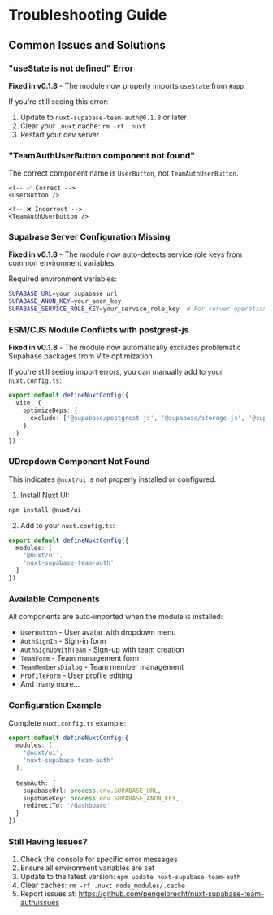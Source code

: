 # Troubleshooting Guide

## Common Issues and Solutions

### "useState is not defined" Error
**Fixed in v0.1.8** - The module now properly imports `useState` from `#app`.

If you're still seeing this error:
1. Update to `nuxt-supabase-team-auth@0.1.8` or later
2. Clear your `.nuxt` cache: `rm -rf .nuxt`
3. Restart your dev server

### "TeamAuthUserButton component not found"
The correct component name is `UserButton`, not `TeamAuthUserButton`.

```vue
<!-- ✅ Correct -->
<UserButton />

<!-- ❌ Incorrect -->
<TeamAuthUserButton />
```

### Supabase Server Configuration Missing
**Fixed in v0.1.8** - The module now auto-detects service role keys from common environment variables.

Required environment variables:
```bash
SUPABASE_URL=your_supabase_url
SUPABASE_ANON_KEY=your_anon_key
SUPABASE_SERVICE_ROLE_KEY=your_service_role_key  # For server operations
```

### ESM/CJS Module Conflicts with postgrest-js
**Fixed in v0.1.8** - The module now automatically excludes problematic Supabase packages from Vite optimization.

If you're still seeing import errors, you can manually add to your `nuxt.config.ts`:
```ts
export default defineNuxtConfig({
  vite: {
    optimizeDeps: {
      exclude: ['@supabase/postgrest-js', '@supabase/storage-js', '@supabase/realtime-js']
    }
  }
})
```

### UDropdown Component Not Found
This indicates `@nuxt/ui` is not properly installed or configured.

1. Install Nuxt UI:
```bash
npm install @nuxt/ui
```

2. Add to your `nuxt.config.ts`:
```ts
export default defineNuxtConfig({
  modules: [
    '@nuxt/ui',
    'nuxt-supabase-team-auth'
  ]
})
```

### Available Components
All components are auto-imported when the module is installed:

- `UserButton` - User avatar with dropdown menu
- `AuthSignIn` - Sign-in form
- `AuthSignUpWithTeam` - Sign-up with team creation
- `TeamForm` - Team management form  
- `TeamMembersDialog` - Team member management
- `ProfileForm` - User profile editing
- And many more...

### Configuration Example

Complete `nuxt.config.ts` example:
```ts
export default defineNuxtConfig({
  modules: [
    '@nuxt/ui',
    'nuxt-supabase-team-auth'
  ],
  
  teamAuth: {
    supabaseUrl: process.env.SUPABASE_URL,
    supabaseKey: process.env.SUPABASE_ANON_KEY,
    redirectTo: '/dashboard'
  }
})
```

### Still Having Issues?
1. Check the console for specific error messages
2. Ensure all environment variables are set
3. Update to the latest version: `npm update nuxt-supabase-team-auth`
4. Clear caches: `rm -rf .nuxt node_modules/.cache`
5. Report issues at: https://github.com/pengelbrecht/nuxt-supabase-team-auth/issues